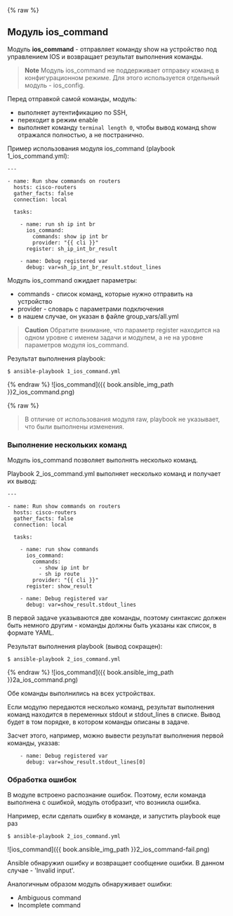 {% raw %}
## Модуль ios_command

Модуль __ios_command__ - отправляет команду show на устройство под управлением IOS и возвращает результат выполнения команды.

> **Note** Модуль ios_command не поддерживает отправку команд в конфигурационном режиме. Для этого используется отдельный модуль - ios_config.

Перед отправкой самой команды, модуль:
* выполняет аутентификацию по SSH,
* переходит в режим enable
* выполняет команду ```terminal length 0```, чтобы вывод команд show отражался полностью, а не постранично.

Пример использования модуля ios_command (playbook 1_ios_command.yml):
```
---

- name: Run show commands on routers
  hosts: cisco-routers
  gather_facts: false
  connection: local

  tasks:

    - name: run sh ip int br
      ios_command:
        commands: show ip int br
        provider: "{{ cli }}"
      register: sh_ip_int_br_result

    - name: Debug registered var
      debug: var=sh_ip_int_br_result.stdout_lines
```

Модуль ios_command ожидает параметры:
* commands - список команд, которые нужно отправить на устройство
* provider - словарь с параметрами подключения
 * в нашем случае, он указан в файле group_vars/all.yml

> **Caution** Обратите внимание, что параметр register находится на одном уровне с именем задачи и модулем, а не на уровне параметров модуля ios_command.

Результат выполнения playbook:
```
$ ansible-playbook 1_ios_command.yml
```
{% endraw %}
![ios_command]({{ book.ansible_img_path }}2_ios_command.png)

{% raw %}
> В отличие от использования модуля raw, playbook не указывает, что были выполнены изменения.


### Выполнение нескольких команд

Модуль ios_command позволяет выполнять несколько команд.

Playbook 2_ios_command.yml выполняет несколько команд и получает их вывод:
```
---

- name: Run show commands on routers
  hosts: cisco-routers
  gather_facts: false
  connection: local

  tasks:

    - name: run show commands
      ios_command:
        commands:
          - show ip int br
          - sh ip route
        provider: "{{ cli }}"
      register: show_result

    - name: Debug registered var
      debug: var=show_result.stdout_lines
```

В первой задаче указываются две команды, поэтому синтаксис должен быть немного другим - команды должны быть указаны как список, в формате YAML.


Результат выполнения playbook (вывод сокращен):
```
$ ansible-playbook 2_ios_command.yml
```
{% endraw %}
![ios_command]({{ book.ansible_img_path }}2a_ios_command.png)

Обе команды выполнились на всех устройствах.


Если модулю передаются несколько команд, результат выполнения команд находится в переменных stdout и stdout_lines в списке. Вывод будет в том порядке, в котором команды описаны в задаче.

Засчет этого, например, можно вывести результат выполнения первой команды, указав:
```
    - name: Debug registered var
      debug: var=show_result.stdout_lines[0]
```

### Обработка ошибок

В модуле встроено распознание ошибок.
Поэтому, если команда выполнена с ошибкой, модуль отобразит, что возникла ошибка.

Например, если сделать ошибку в команде, и запустить playbook еще раз
```
$ ansible-playbook 2_ios_command.yml
```

![ios_command]({{ book.ansible_img_path }}2_ios_command-fail.png)

Ansible обнаружил ошибку и возвращает сообщение ошибки.
В данном случае - 'Invalid input'.

Аналогичным образом модуль обнаруживает ошибки:
* Ambiguous command
* Incomplete command


